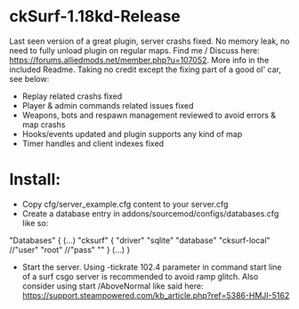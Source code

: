 # ckSurf-1.18kd-Release
  Last seen version of a great plugin, server crashs fixed.
  No memory leak, no need to fully unload plugin on regular maps.
  Find me / Discuss here: https://forums.alliedmods.net/member.php?u=107052. More info in the included Readme.
  Taking no credit except the fixing part of a good ol' car, see below:
  - Replay related crashs fixed
  - Player & admin commands related issues fixed
  - Weapons, bots and respawn management reviewed to avoid errors & map crashs
  - Hooks/events updated and plugin supports any kind of map
  - Timer handles and client indexes fixed
  
#
# Install:
  - Copy cfg/server_example.cfg content to your server.cfg
  - Create a database entry in addons/sourcemod/configs/databases.cfg like so:

"Databases"
{
(...)
	"cksurf"
		{
			"driver"	"sqlite"
			"database"	"cksurf-local"
			//"user"	"root"
			//"pass"	""
		}
(...)
}
- Start the server. Using -tickrate 102.4 parameter in command start line of a surf csgo server is recommended to avoid ramp glitch.
  Also consider using start /AboveNormal like said here: https://support.steampowered.com/kb_article.php?ref=5386-HMJI-5162
#
